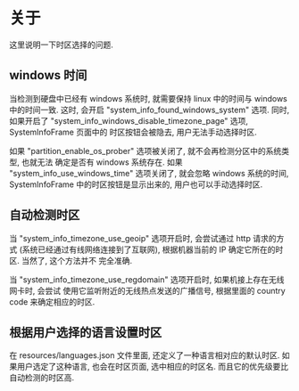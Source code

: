 # 关于
这里说明一下时区选择的问题.

## windows 时间
当检测到硬盘中已经有 windows 系统时, 就需要保持 linux 中的时间与 windows 中的时间一致.
这时, 会开启 "system_info_found_windows_system" 选项. 同时, 如果开启了
"system_info_windows_disable_timezone_page" 选项, SystemInfoFrame 页面中的
时区按钮会被隐去, 用户无法手动选择时区.

如果 "partition_enable_os_prober" 选项被关闭了, 就不会再检测分区中的系统类型, 也就无法
确定是否有 windows 系统存在. 如果 "system_info_use_windows_time" 选项关闭了, 就会忽略
windows 系统的时间, SystemInfoFrame 中的时区按钮是显示出来的, 用户也可以手动选择时区.

## 自动检测时区
当 "system_info_timezone_use_geoip" 选项开启时, 会尝试通过 http 请求的方式
(系统已经通过有线网络连接到了互联网), 根据机器当前的 IP 确定它所在的时区. 当然了, 这个方法并不
完全准确.

当 "system_info_timezone_use_regdomain" 选项开启时, 如果机接上存在无线网卡时, 会尝试
使用它监听附近的无线热点发送的广播信号, 根据里面的 country code 来确定相应的时区.

## 根据用户选择的语言设置时区
在 resources/languages.json 文件里面, 还定义了一种语言相对应的默认时区.
如果用户选定了这种语言, 也会在时区页面, 选中相应的时区名.
而且它的优先级要比自动检测的时区高.
